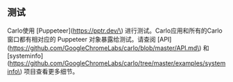 ## 测试

Carlo使用 \[Puppeteer\]\(https://pptr.dev/\) 进行测试。Carlo应用和所有的Carlo窗口都有相对应的 Puppeteer 对象暴露给测试。请查阅 \[API\]\(https://github.com/GoogleChromeLabs/carlo/blob/master/API.md\) 和 \[systeminfo\]\(https://github.com/GoogleChromeLabs/carlo/tree/master/examples/systeminfo\) 项目查看更多细节。

